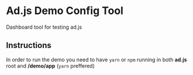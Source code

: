 # Ad.js Demo Config Tool

Dashboard tool for testing ad.js

## Instructions
In order to run the demo you need to have `yarn` or `npm` running in both **ad.js** root and **/demo/app** (`yarn` preffered)

